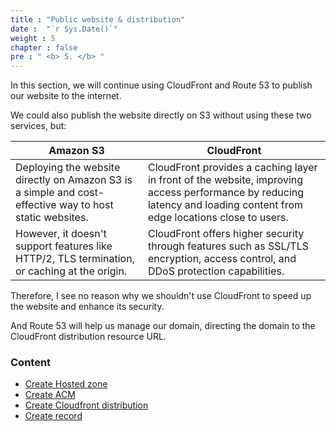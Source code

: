 ```yaml
---
title : "Public website & distribution"
date :  "`r Sys.Date()`" 
weight : 5
chapter : false
pre : " <b> 5. </b> "
---
```


In this section, we will continue using CloudFront and Route 53 to publish our website to the internet.

We could also publish the website directly on S3 without using these two services, but:

| Amazon S3 | CloudFront|
| ----------- | ----------- |
| Deploying the website directly on Amazon S3 is a simple and cost-effective way to host static websites. | CloudFront provides a caching layer in front of the website, improving access performance by reducing latency and loading content from edge locations close to users. |
| However, it doesn't support features like HTTP/2, TLS termination, or caching at the origin. | CloudFront offers higher security through features such as SSL/TLS encryption, access control, and DDoS protection capabilities. |

Therefore, I see no reason why we shouldn't use CloudFront to speed up the website and enhance its security.

And Route 53 will help us manage our domain, directing the domain to the CloudFront distribution resource URL.

### Content
- [Create Hosted zone](5.1-createHostedZone/)
- [Create ACM](5.2-createACM/)
- [Create Cloudfront distribution](5.3-createCloudfront/)
- [Create record](5.4-createRecord/)

